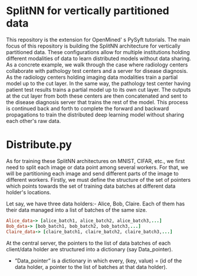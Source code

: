 # SplitNN for vertically partitioned data

This repository is the extension for OpenMined' s PySyft tutorials. The main focus of this repository is  building the SplitNN  architecture for vertically partitioned data. These configurations allow for multiple institutions holding different modalities of data to learn distributed models without data sharing. As a concrete example, we walk through the case where radiology centers collaborate with pathology test centers and a server for disease diagnosis. As the radiology centers holding imaging data modalities train a partial model up to the cut layer. In the same way, the pathology test center having patient test results trains a partial model up to its own cut layer. The outputs at the cut layer from both these centers are then concatenated and sent to the disease diagnosis server that trains the rest of the model. This process is continued back and forth to complete the forward and backward propagations to train the distributed deep learning model without sharing each other's raw data.

# Distribute.py
As for training these SplitNN architectures on MNIST, CIFAR, etc., we first need to split each image or data point among several workers. For that,  we will be partitioning each image and send different parts of the image to different workers.
Firstly, we must define the structure of the set of pointers which points towards the set of training data batches at different data holder's locations.

Let say, we have three data holders:- Alice, Bob, Claire. 
Each of them has their data managed into a list of batches of the same size.
```ruby
Alice_data-> [alice_batch1, alice_batch2, alice_batch3,...]
Bob_data-> [bob_batch1, bob_batch2, bob_batch3,...]
Claire_data-> [claire_batch1, claire_batch2, claire_batch3,...]
```
At the central server, the pointers to the list of data batches of each client/data holder are structured into a dictionary (say Data_pointer).
- ”Data_pointer” is a dictionary in which every,
(key, value) = (id of the data holder, a pointer to the list of batches at that data holder).

